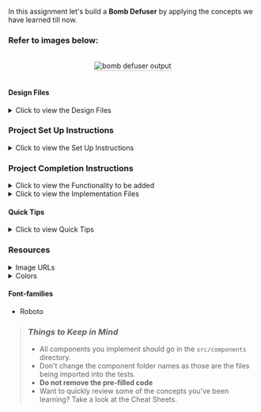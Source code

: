 In this assignment let's build a **Bomb Defuser** by applying the concepts we have learned till now.

### Refer to images below:

<br/>
<div style="text-align: center;">
    <img src="https://res.cloudinary.com/do4qwwms8/image/upload/v1623474939/bomb-defuser-output_hzudo0.gif" alt="bomb defuser output" style="max-width:70%;box-shadow:0 2.8px 2.2px rgba(0, 0, 0, 0.12)">
</div>
<br/>


#### Design Files

<details>
<summary>Click to view the Design Files</summary>

- [Extra Small (Size < 576px) and Small (Size >= 576px)](https://res.cloudinary.com/do4qwwms8/image/upload/v1623477294/bomb-defuser-sm-img_jxnzes.png)
- [Medium (Size >= 768px), Large (Size >= 992px) and Extra Large (Size >= 1200px)](https://res.cloudinary.com/do4qwwms8/image/upload/v1623477269/bomb-defuser-lg-img_seqs0e.png)

</details>

### Project Set Up Instructions

<details>
<summary>Click to view the Set Up Instructions</summary>

- Download dependencies by running `npm install`
- Start up the app using `npm start`
</details>

### Project Completion Instructions

<details>
<summary>Click to view the Functionality to be added</summary>

#### Add Functionality

The app must have the following functionalities

- When the app is gets started,
    - The *Bomb* Image should be displayed.
    - The timer limit should start with 10 seconds.
    - The timer should start running backward.
    - The timer should decrement by 1 from 10 for each second.
- If the value *defuse* is provided in the input irrespective of the case and pressed entered before 10 seconds,
    - The timer should stop running
    - successfully defused view should be displayed
- If the value *defuse* is not provided in the input before 10 seconds,
    - The timer should stop running.
    - The bomb blast view should be displayed.
    
</details>
<details>
<summary>Click to view the Implementation Files</summary>

- Your task is to complete the implementation of
  - `src/components/BombDefuser/index.js`
  - `src/components/BombDefuser/index.css`
  </details>

#### Quick Tips
<details>
<summary>Click to view Quick Tips</summary>

The onKeyDown event occurs when a key on the keyboard is pressed.
  </details>

### Resources

<details>
<summary>Image URLs</summary>

#### Images

- [https://assets.ccbp.in/frontend/react-js/bomb-difuser/bomb-img.png](https://assets.ccbp.in/frontend/react-js/bomb-difuser/bomb-img.png) alt should be **bomb**
- [https://assets.ccbp.in/frontend/react-js/bomb-difuser/bomb-blast-img.png](https://assets.ccbp.in/frontend/react-js/bomb-difuser/bomb-blast-img.png) alt should be **blast**
- [https://assets.ccbp.in/frontend/react-js/bomb-difuser/defuse-success-img.png](https://assets.ccbp.in/frontend/react-js/bomb-difuser/defuse-success-img.png) alt should be **defuse success**


</details>

<details>
<summary>Colors</summary>

#### Colors

<div style="background-color: #000000; width: 150px; padding: 10px; color: white">Hex: #000000</div>
<div style="background-color: #7e858e; width: 150px; padding: 10px; color: black">Hex: #7e858e</div>
<div style="background-color: #334155; width: 150px; padding: 10px; color: white">Hex: #334155</div>
<div style="background-color: #22c55e; width: 150px; padding: 10px; color: white">Hex: #22c55e</div>


<br/>
</details>

#### Font-families

- Roboto

> ### _Things to Keep in Mind_
>
> - All components you implement should go in the `src/components` directory.
> - Don't change the component folder names as those are the files being
>   imported into the tests.
> - **Do not remove the pre-filled code**
> - Want to quickly review some of the concepts you’ve been learning? Take a
>   look at the Cheat Sheets.
